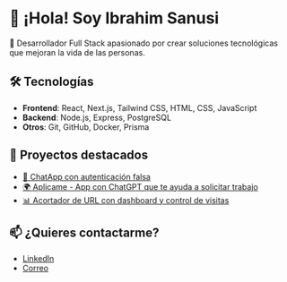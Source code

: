 # 👋 ¡Hola! Soy Ibrahim Sanusi

🎯 Desarrollador Full Stack apasionado por crear soluciones tecnológicas que mejoran la vida de las personas.

## 🛠️ Tecnologías
- **Frontend**: React, Next.js, Tailwind CSS, HTML, CSS, JavaScript
- **Backend**: Node.js, Express, PostgreSQL
- **Otros**: Git, GitHub, Docker, Prisma

## 📌 Proyectos destacados
- [💬 ChatApp con autenticación falsa](https://github.com/ibraSanusi/chatbot-app)
- [🌍 Aplicame - App con ChatGPT que te ayuda a solicitar trabajo](https://github.com/ibraSanusi/aplicame)
- [📊 Acortador de URL con dashboard y control de visitas](https://github.com/ibraSanusi/urlshorter)

## 📫 ¿Quieres contactarme?
- [LinkedIn](https://www.linkedin.com/in/ibrahim-ayodeji-sanusi-0208112a7/)
- [Correo](mailto:ibrahimsanusi.dev@gmail.com)
